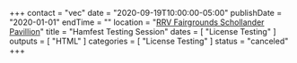 +++
contact = "vec"
date = "2020-09-19T10:00:00-05:00"
publishDate = "2020-01-01"
endTime = ""
location = "[RRV Fairgrounds Schollander Pavillion](/places/rrv-fairgrounds-schollander-pavillion)"
title = "Hamfest Testing Session"
dates = [ "License Testing" ]
outputs = [ "HTML" ]
categories = [ "License Testing" ]
status = "canceled"
+++
